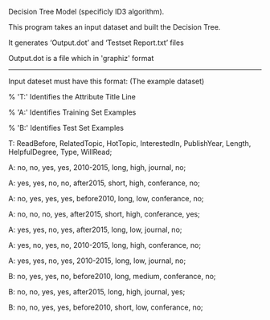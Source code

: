 Decision Tree Model (specificly ID3 algorithm).

This program takes an input dataset and built the Decision Tree.


It generates ‘Output.dot’ and ‘Testset Report.txt’ files

Output.dot is a file which in 'graphiz' format

--------------------------------------------------------------------------------------------

Input dateset must have this format: (The example dataset)

%  'T:' Identifies the Attribute Title Line

%  'A:' Identifies Training Set Examples

%  'B:' Identifies Test Set Examples

T: ReadBefore, RelatedTopic, HotTopic, InterestedIn, PublishYear, Length, HelpfulDegree, Type, WillRead;

A: no, no, yes, yes, 2010-2015, long, high, journal, no;

A: yes, yes, no, no, after2015, short, high, conferance, no;

A: no, yes, yes, yes, before2010, long, low, conferance, no;

A: no, no, no, yes, after2015, short, high, conferance, yes;

A: yes, yes, no, yes, after2015, long, low, journal, no;

A: yes, no, yes, no, 2010-2015, long, high, conferance, no;

A: yes, yes, no, yes, 2010-2015, long, low, journal, no;

B: no, yes, yes, no, before2010, long, medium, conferance, no;

B: no, no, yes, yes, after2015, long, high, journal, yes;

B: no, no, yes, yes, before2010, short, low, conferance, no;

